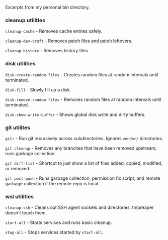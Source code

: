 Excerpts from my personal bin directory.

### cleanup utilities

`cleanup-cache` - Removes cache entries safely.

`cleanup-dev-cruft` - Removes patch files and patch leftovers.

`cleanup-history` - Removes history files.

### disk utilities

`disk-create-random-files` - Creates random files at random intervals until terminated.

`disk-fill` - Slowly fill up a disk.

`disk-remove-random-files` - Removes random files at random intervals until terminated.

`disk-show-write-buffer` - Shows global disk write and dirty buffers.

### git utilites

`gitr` - Run git recursively across subdirectories.  Ignores `vendor/` directories.

`git cleanup` - Removes any branches that have been removed upstream; runs garbage collection.

`git diff-list` - Shortcut to just show a list of files added, copied, modified, or removed.

`git post-push` - Runs garbage collection, permission fix script, and remote garbage collection if the remote repo is local.

### wsl utilities

`cleanup-ssh` - Cleans out SSH agent sockets and directories.  tmpreaper doesn't touch them.

`start-all` - Starts services and runs basic cleanup.

`stop-all` - Stops services started by `start-all`.
